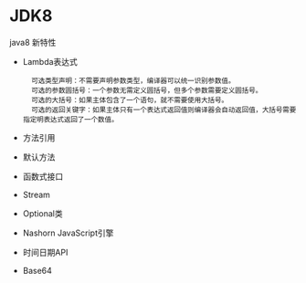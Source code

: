 # JDK8

java8 新特性  
+ Lambda表达式
		
		可选类型声明：不需要声明参数类型，编译器可以统一识别参数值。
		可选的参数圆括号：一个参数无需定义圆括号，但多个参数需要定义圆括号。
		可选的大括号：如果主体包含了一个语句，就不需要使用大括号。
		可选的返回关键字：如果主体只有一个表达式返回值则编译器会自动返回值，大括号需要指定明表达式返回了一个数值。
+ 方法引用
+ 默认方法
+ 函数式接口  
+ Stream
+ Optional类
+ Nashorn JavaScript引擎
+ 时间日期API
+ Base64
